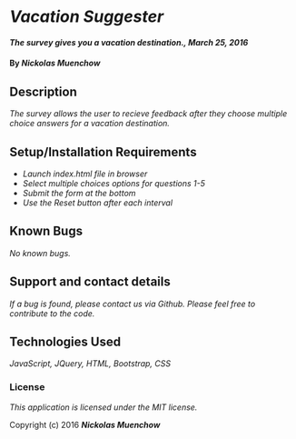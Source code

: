 # _Vacation Suggester_

#### _The survey gives you a vacation destination., March 25, 2016_

#### By _**Nickolas Muenchow**_

## Description

_The survey allows the user to recieve feedback after they choose multiple choice answers for a vacation destination._

## Setup/Installation Requirements

* _Launch index.html file in browser_
* _Select multiple choices options for questions 1-5_
* _Submit the form at the bottom_
* _Use the Reset button after each interval_

## Known Bugs

_No known bugs._

## Support and contact details

_If a bug is found, please contact us via Github.  Please feel free to contribute to the code._

## Technologies Used

_JavaScript, JQuery, HTML, Bootstrap, CSS_

### License

*This application is licensed under the MIT license.*

Copyright (c) 2016 **_Nickolas Muenchow_**
